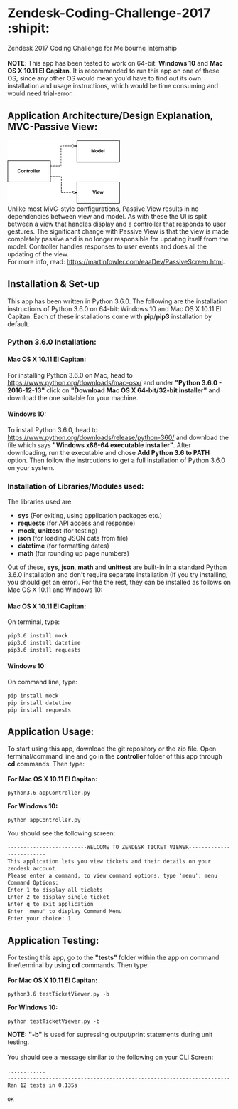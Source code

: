 # Zendesk-Coding-Challenge-2017 :shipit:

Zendesk 2017 Coding Challenge for Melbourne Internship<br /><br />
**NOTE**: This app has been tested to work on 64-bit: **Windows 10** and **Mac OS X 10.11 El Capitan**. It is recommended to run this app on one of these OS, since any other OS would mean you'd have to find out its own installation and usage instructions, which would be time consuming and would need trial-error.

## Application Architecture/Design Explanation, MVC-Passive View:
![Image](/deps.gif?raw=true "MVC Patter Passive View")<br />
Unlike most MVC-style configurations, Passive View results in no dependencies between view and model. As with these the UI is split between a view that handles display and a controller that responds to user gestures. The significant change with Passive View is that the view is made completely passive and is no longer responsible for updating itself from the model. Controller handles responses to user events and does all the updating of the view.<br />For more info, read: https://martinfowler.com/eaaDev/PassiveScreen.html.

## Installation & Set-up
This app has been written in Python 3.6.0. The following are the installation instructions of Python 3.6.0 on 64-bit: Windows 10 and Mac OS X 10.11 El Capitan. Each of these installations come with **pip**/**pip3** installation by default.

### Python 3.6.0 Installation:
#### Mac OS X 10.11 El Capitan:
For installing Python 3.6.0 on Mac, head to https://www.python.org/downloads/mac-osx/ and under **"Python 3.6.0 - 2016-12-13"** click on **"Download Mac OS X 64-bit/32-bit installer"** and download the one suitable for your machine.

#### Windows 10:
To install Python 3.6.0, head to https://www.python.org/downloads/release/python-360/ and download the file which says **"Windows x86-64 executable installer"**. After downloading, run the executable and chose **Add Python 3.6 to PATH** option. Then follow the instrcutions to get a full installation of Python 3.6.0 on your system.

### Installation of Libraries/Modules used:

The libraries used are:

- **sys** (For exiting, using application packages etc.)
- **requests** (for API access and response)
- **mock, unittest** (for testing)
- **json** (for loading JSON data from file)
- **datetime** (for formatting dates)
- **math** (for rounding up page numbers)

Out of these, **sys**, **json**, **math** and **unittest** are built-in in a standard Python 3.6.0 installation and don't require separate installation (If you try installing, you should get an error).
For the the rest, they can be installed as follows on Mac OS X 10.11 and Windows 10:

#### Mac OS X 10.11 El Capitan:
On terminal, type:
```shell
pip3.6 install mock
pip3.6 install datetime
pip3.6 install requests
```
#### Windows 10:
On command line, type:
```shell
pip install mock
pip install datetime
pip install requests
```

## Application Usage:
To start using this app, download the git repository or the zip file. Open terminal/command line and go in the **controller** folder of this app through **cd** commands. Then type:<br /><br />
**For Mac OS X 10.11 El Capitan:**
```shell
python3.6 appController.py
```
**For Windows 10:**
```shell
python appController.py
```
You should see the following screen:
```
-------------------------WELCOME TO ZENDESK TICKET VIEWER-------------------------
This application lets you view tickets and their details on your zendesk account
Please enter a command, to view command options, type 'menu': menu
Command Options:
Enter 1 to display all tickets
Enter 2 to display single ticket
Enter q to exit application
Enter 'menu' to display Command Menu
Enter your choice: 1
```
## Application Testing:
For testing this app, go to the **"tests"** folder within the app on command line/terminal by using **cd** commands. Then type:<br /><br />
**For Mac OS X 10.11 El Capitan:**
```shell
python3.6 testTicketViewer.py -b
```
**For Windows 10:**
```shell
python testTicketViewer.py -b
```
**NOTE:** **"-b"** is used for supressing output/print statements during unit testing.<br /><br />
You should see a message similar to the following on your CLI Screen:
```
............
----------------------------------------------------------------------
Ran 12 tests in 0.135s

OK
```
<!--
## To improve:
- [x] Test file class division (Done)
- [x] comments, renaming of methods and code readability and unserstandability (Done)
- [x] Readme instructions including usage, system requirements, dependencies, pictures etc. (Done)
- [x] Checking any irrelevant/redundant code and thorough error handling checking (Done)
- [x] Making sure spaces and indents don't create errors (Done)M
- [x] Simple and easy to understand usage and setup instructions (Done)
-->
